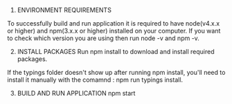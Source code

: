 1. ENVIRONMENT REQUIREMENTS

To successfully build and run application it is required to have node(v4.x.x or higher) and npm(3.x.x or higher) installed on your computer. If you want to check which version you are using then run node -v and npm -v.

2. INSTALL PACKAGES
Run npm install to download and install required packages.

If the typings folder doesn't show up after running npm install, you'll need to install it manually with the comamnd : npm run typings install.

3. BUILD AND RUN APPLICATION
npm start 
